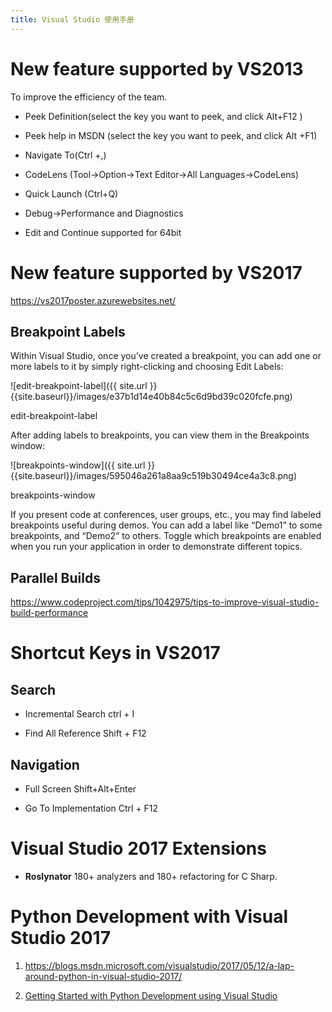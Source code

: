```yaml
---
title: Visual Studio 使用手册
---
```


New feature supported by VS2013
===============================

To improve the efficiency of the team.

-   Peek Definition(select the key you want to peek, and click Alt+F12 )

-   Peek help in MSDN (select the key you want to peek, and click Alt +F1)

-   Navigate To(Ctrl +,)

-   CodeLens (Tool-\>Option-\>Text Editor-\>All Languages-\>CodeLens)

-   Quick Launch (Ctrl+Q)

-   Debug-\>Performance and Diagnostics

-   Edit and Continue supported for 64bit

New feature supported by VS2017
===============================

<https://vs2017poster.azurewebsites.net/>

Breakpoint Labels
-----------------

Within Visual Studio, once you’ve created a breakpoint, you can add one or more
labels to it by simply right-clicking and choosing Edit Labels:

![edit-breakpoint-label]({{ site.url }}{{site.baseurl}}/images/e37b1d14e40b84c5c6d9bd39c020fcfe.png)

edit-breakpoint-label

After adding labels to breakpoints, you can view them in the Breakpoints window:

![breakpoints-window]({{ site.url }}{{site.baseurl}}/images/595046a261a8aa9c519b30494ce4a3c8.png)

breakpoints-window

If you present code at conferences, user groups, etc., you may find labeled
breakpoints useful during demos. You can add a label like “Demo1” to some
breakpoints, and “Demo2” to others. Toggle which breakpoints are enabled when
you run your application in order to demonstrate different topics.

Parallel Builds
---------------

https://www.codeproject.com/tips/1042975/tips-to-improve-visual-studio-build-performance

Shortcut Keys in VS2017
=======================

Search
------

- Incremental Search ctrl + I

- Find All Reference Shift + F12

Navigation
----------

- Full Screen Shift+Alt+Enter

- Go To Implementation Ctrl + F12

Visual Studio 2017 Extensions
=============================

- **Roslynator** 180+ analyzers and 180+ refactoring for C Sharp.

Python Development with Visual Studio 2017
==========================================

1. <https://blogs.msdn.microsoft.com/visualstudio/2017/05/12/a-lap-around-python-in-visual-studio-2017/>

2. [Getting Started with Python Development using Visual
    Studio](https://www.youtube.com/playlist?list=PLReL099Y5nRdLgGAdrb_YeTdEnd23s6Ff)
